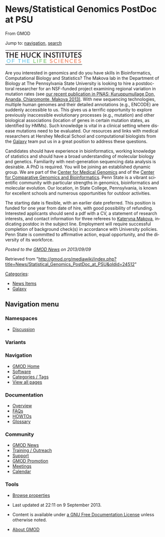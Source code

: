 <div id="mw-page-base" class="noprint">

</div>

<div id="mw-head-base" class="noprint">

</div>

<div id="content" class="mw-body" role="main">

<span id="top"></span>

<div id="mw-js-message" style="display:none;">

</div>



# <span dir="auto">News/Statistical Genomics PostDoc at PSU</span>

<div id="bodyContent">

<div id="siteSub">

From GMOD

</div>

<div id="contentSub">

</div>

<div id="jump-to-nav" class="mw-jump">

Jump to: [navigation](#mw-navigation), [search](#p-search)

</div>

<div id="mw-content-text" class="mw-content-ltr" lang="en" dir="ltr">

<div class="floatright">

<a href="http://www.huck.psu.edu/center/medical-genomics/"
rel="nofollow"><img
src="../../mediawiki/images/thumb/3/35/HuckInstitutes.png/250px-HuckInstitutes.png"
srcset="../../mediawiki/images/thumb/3/35/HuckInstitutes.png/375px-HuckInstitutes.png 1.5x, ../../mediawiki/images/3/35/HuckInstitutes.png 2x"
width="250" height="48" alt="HuckInstitutes.png" /></a>

</div>

Are you interested in genomics and do you have skills in Bioinformatics,
Computational Biology and Statistics? The Makova lab in the Department
of Biology at The Pennsylvania State University is looking to hire a
postdoctoral researcher for an NSF-funded project examining regional
variation in mutation rates (see <a
href="http://www.pnas.org//content/early/2013/08/16/1221792110.abstract"
class="external text" rel="nofollow">our recent publication in PNAS:
Kuruppumullage Don, Ananda, Chiaromonte, Makova 2013)</a>. With new
sequencing technologies, multiple human genomes and their detailed
annotations (e.g., ENCODE) are suddenly accessible to us. This gives us
a terrific opportunity to explore previously inaccessible evolutionary
processes (e.g., mutation) and other biological associations (location
of genes in certain mutation states, as identified by HMMs). Such
knowledge is vital in a clinical setting where disease mutations need to
be evaluated. Our resources and links with medical researchers at
Hershey Medical School and computational biologists from the
[Galaxy](../Galaxy.1 "Galaxy") team put us in a great position to
address these questions.

Candidates should have experience in bioinformatics, working knowledge
of statistics and should have a broad understanding of molecular biology
and genetics. Familiarity with next-generation sequencing data analysis
is desirable. A PhD is required. You will be joining an established
dynamic group. We are part of the
<a href="http://www.huck.psu.edu/center/medical-genomics"
class="external text" rel="nofollow">Center for Medical Genomics</a> and
of the <a href="http://www.bx.psu.edu/" class="external text"
rel="nofollow">Center for Comparative Genomics and Bioinformatics</a>.
Penn State is a vibrant scientific community with particular strengths
in genomics, bioinformatics and molecular evolution. Our location, in
State College, Pennsylvania, is known for excellent schools and numerous
opportunities for outdoor activities.

The starting date is flexible, with an earlier date preferred. This
position is funded for one year from date of hire, with good possibility
of refunding. Interested applicants should send a pdf with a CV, a
statement of research interests, and contact information for three
referees to <a href="mailto:kmakova@bx.psu.edu" class="external text"
rel="nofollow">Kateryna Makova</a>, indicating postdoc in the subject
line. Employment will require successful completion of background
check(s) in accordance with University policies. Penn State is committed
to affirmative action, equal opportunity, and the diversity of its
workforce.

  

<div class="newsfooter">

*Posted to the [GMOD News](../GMOD_News "GMOD News") on 2013/09/09*

</div>

</div>

<div class="printfooter">

Retrieved from
"<http://gmod.org/mediawiki/index.php?title=News/Statistical_Genomics_PostDoc_at_PSU&oldid=24512>"

</div>

<div id="catlinks" class="catlinks">

<div id="mw-normal-catlinks" class="mw-normal-catlinks">

[Categories](../Special:Categories "Special:Categories"):

- [News Items](../Category:News_Items "Category:News Items")
- [Galaxy](../Category:Galaxy "Category:Galaxy")

</div>

</div>

<div class="visualClear">

</div>

</div>

</div>

<div id="mw-navigation">

## Navigation menu

<div id="mw-head">



<div id="left-navigation">

<div id="p-namespaces" class="vectorTabs" role="navigation"
aria-labelledby="p-namespaces-label">

### Namespaces


- <span id="ca-talk"><a
  href="http://gmod.org/mediawiki/index.php?title=Talk:News/Statistical_Genomics_PostDoc_at_PSU&amp;action=edit&amp;redlink=1"
  accesskey="t"
  title="Discussion about the content page [t]">Discussion</a></span>

</div>

<div id="p-variants" class="vectorMenu emptyPortlet" role="navigation"
aria-labelledby="p-variants-label">

### 

### Variants[](#)

<div class="menu">

</div>

</div>

</div>





</div>

</div>

</div>

<div id="mw-panel">

<div id="p-logo" role="banner">

<a href="../Main_Page"
style="background-image: url(../../images/GMOD-cogs.png);"
title="Visit the main page"></a>

</div>

<div id="p-Navigation" class="portal" role="navigation"
aria-labelledby="p-Navigation-label">

### Navigation

<div class="body">

- <span id="n-GMOD-Home">[GMOD Home](../Main_Page)</span>
- <span id="n-Software">[Software](../GMOD_Components)</span>
- <span id="n-Categories-.2F-Tags">[Categories /
  Tags](../Categories)</span>
- <span id="n-View-all-pages">[View all
  pages](../Special:AllPages)</span>

</div>

</div>

<div id="p-Documentation" class="portal" role="navigation"
aria-labelledby="p-Documentation-label">

### Documentation

<div class="body">

- <span id="n-Overview">[Overview](../Overview)</span>
- <span id="n-FAQs">[FAQs](../Category:FAQ)</span>
- <span id="n-HOWTOs">[HOWTOs](../Category:HOWTO)</span>
- <span id="n-Glossary">[Glossary](../Glossary)</span>

</div>

</div>

<div id="p-Community" class="portal" role="navigation"
aria-labelledby="p-Community-label">

### Community

<div class="body">

- <span id="n-GMOD-News">[GMOD News](../GMOD_News)</span>
- <span id="n-Training-.2F-Outreach">[Training /
  Outreach](../Training_and_Outreach)</span>
- <span id="n-Support">[Support](../Support)</span>
- <span id="n-GMOD-Promotion">[GMOD Promotion](../GMOD_Promotion)</span>
- <span id="n-Meetings">[Meetings](../Meetings)</span>
- <span id="n-Calendar">[Calendar](../Calendar)</span>

</div>

</div>

<div id="p-tb" class="portal" role="navigation"
aria-labelledby="p-tb-label">

### Tools

<div class="body">


- <span id="t-smwbrowselink"><a href="../Special%3ABrowse/News-2FStatistical_Genomics_PostDoc_at_PSU"
  rel="smw-browse">Browse properties</a></span>


</div>

</div>

</div>

</div>

<div id="footer" role="contentinfo">

- <span id="footer-info-lastmod">Last updated at 22:11 on 9 September
  2013.</span>
<!-- - <span id="footer-info-viewcount">12,756 page views.</span> -->
- <span id="footer-info-copyright">Content is available under
  <a href="http://www.gnu.org/licenses/fdl-1.3.html" class="external"
  rel="nofollow">a GNU Free Documentation License</a> unless otherwise
  noted.</span>

<!-- -->

- <span id="footer-places-about">[About
  GMOD](../GMOD:About "GMOD:About")</span>

<!-- -->






</div>
